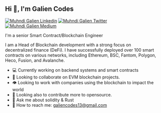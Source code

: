 <h2 align="left">Hi 👋, I'm Galien Codes</h1>

[![Muhndi Galien Linkedin](https://img.shields.io/badge/LinkedIn-0077B5?style=for-the-badge&logo=linkedin&logoColor=white)](https://www.linkedin.com/in/muhindo-galien/)
[![Muhndi Galien Twitter](https://img.shields.io/badge/Twitter-1DA1F2?style=for-the-badge&logo=twitter&logoColor=white)](https://twitter.com/GalienMuhindo)
[![Muhndi Galien Medium](https://img.shields.io/badge/Medium-000000?style=for-the-badge&logo=medium&logoColor=white)](https://medium.com/@galiendev)


<p align="left">I'm a senior Smart Contract/Blockchain Engineer</h3>
<p> I am a Head of Blockchain development with a strong focus on decentralized finance (DeFi). I have successfully deployed over 100 smart contracts on various networks, including Ethereum, BSC, Fantom, Polygon, Heco, Fusion, and Avalanche.</p>

-  💻 Currently working on backend systems and smart contracts
-  👯 Looking to collaborate on EVM blockchain projects.
- 👁️ Looking to work with companies using the blockchain to impact the world
- 🔭 Looking also to contribute more to opensource.
- 💬 Ask me about solidity & Rust
-  📧 How to reach me: <a href="galiencodes13@gmail.com">galiencodes13@gmail.com<a/>



